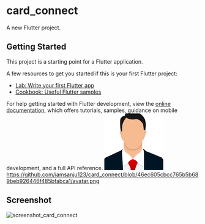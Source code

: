 # card_connect

A new Flutter project.

## Getting Started

This project is a starting point for a Flutter application.

A few resources to get you started if this is your first Flutter project:

- [Lab: Write your first Flutter app](https://docs.flutter.dev/get-started/codelab)
- [Cookbook: Useful Flutter samples](https://docs.flutter.dev/cookbook)

For help getting started with Flutter development, view the
[online documentation](https://docs.flutter.dev/), which offers tutorials,
samples, guidance on mobile development, and a full API reference.
![avatar.png](assets/images/avatar.png)
https://github.com/iamsanju123/card_connect/blob/46ec605cbcc765b5b689beb926446f485bfabca1/avatar.png

## Screenshot
![screenshot_card_connect](https://github.com/user-attachments/assets/dafc8ba0-e60a-41c6-91c4-8e52649b2670)
